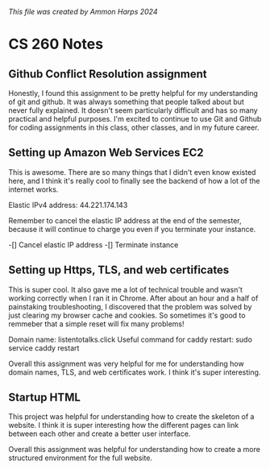 _This file was created by Ammon Harps 2024_

# CS 260 Notes

## Github Conflict Resolution assignment

Honestly, I found this assignment to be pretty helpful for my understanding of git and github. It was always something that people talked about but never fully explained. It doesn't seem particularly difficult and has so many practical and helpful purposes. I'm excited to continue to use Git and Github for coding assignments in this class, other classes, and in my future career.

## Setting up Amazon Web Services EC2

This is awesome. There are so many things that I didn't even know existed here, and I think it's really cool to finally see the backend of how a lot of the internet works. 

Elastic IPv4 address: 44.221.174.143

Remember to cancel the elastic IP address at the end of the semester, because it will continue to charge you even if you terminate your instance.

-[] Cancel elastic IP address
-[] Terminate instance

## Setting up Https, TLS, and web certificates

This is super cool. It also gave me a lot of technical trouble and wasn't working correctly when I ran it in Chrome. After about an hour and a half of painstaking troubleshooting, I discovered that the problem was solved by just clearing my browser cache and cookies. So sometimes it's good to remmeber that a simple reset will fix many problems!

Domain name: listentotalks.click
Useful command for caddy restart: sudo service caddy restart

Overall this assignment was very helpful for me for understanding how domain names, TLS, and web certificates work. I think it's super interesting. 

## Startup HTML

This project was helpful for understanding how to create the skeleton of a website. I think it is super interesting how the different pages can link between each other and create a better user interface. 

Overall this assignment was helpful for understanding how to create a more structured environment for the full website. 